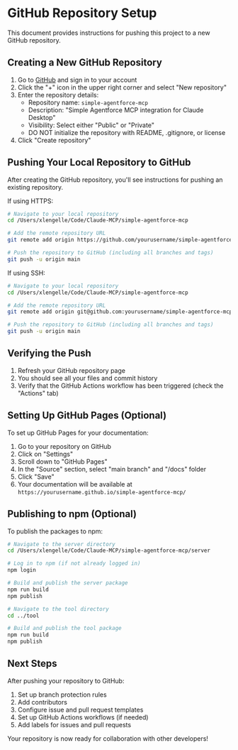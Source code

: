# GitHub Repository Setup

This document provides instructions for pushing this project to a new GitHub repository.

## Creating a New GitHub Repository

1. Go to [GitHub](https://github.com/) and sign in to your account
2. Click the "+" icon in the upper right corner and select "New repository"
3. Enter the repository details:
   - Repository name: `simple-agentforce-mcp`
   - Description: "Simple Agentforce MCP integration for Claude Desktop"
   - Visibility: Select either "Public" or "Private"
   - DO NOT initialize the repository with README, .gitignore, or license
4. Click "Create repository"

## Pushing Your Local Repository to GitHub

After creating the GitHub repository, you'll see instructions for pushing an existing repository.

If using HTTPS:

```bash
# Navigate to your local repository
cd /Users/xlengelle/Code/Claude-MCP/simple-agentforce-mcp

# Add the remote repository URL
git remote add origin https://github.com/yourusername/simple-agentforce-mcp.git

# Push the repository to GitHub (including all branches and tags)
git push -u origin main
```

If using SSH:

```bash
# Navigate to your local repository
cd /Users/xlengelle/Code/Claude-MCP/simple-agentforce-mcp

# Add the remote repository URL
git remote add origin git@github.com:yourusername/simple-agentforce-mcp.git

# Push the repository to GitHub (including all branches and tags)
git push -u origin main
```

## Verifying the Push

1. Refresh your GitHub repository page
2. You should see all your files and commit history
3. Verify that the GitHub Actions workflow has been triggered (check the "Actions" tab)

## Setting Up GitHub Pages (Optional)

To set up GitHub Pages for your documentation:

1. Go to your repository on GitHub
2. Click on "Settings"
3. Scroll down to "GitHub Pages"
4. In the "Source" section, select "main branch" and "/docs" folder
5. Click "Save"
6. Your documentation will be available at `https://yourusername.github.io/simple-agentforce-mcp/`

## Publishing to npm (Optional)

To publish the packages to npm:

```bash
# Navigate to the server directory
cd /Users/xlengelle/Code/Claude-MCP/simple-agentforce-mcp/server

# Log in to npm (if not already logged in)
npm login

# Build and publish the server package
npm run build
npm publish

# Navigate to the tool directory
cd ../tool

# Build and publish the tool package
npm run build
npm publish
```

## Next Steps

After pushing your repository to GitHub:

1. Set up branch protection rules
2. Add contributors
3. Configure issue and pull request templates
4. Set up GitHub Actions workflows (if needed)
5. Add labels for issues and pull requests

Your repository is now ready for collaboration with other developers!